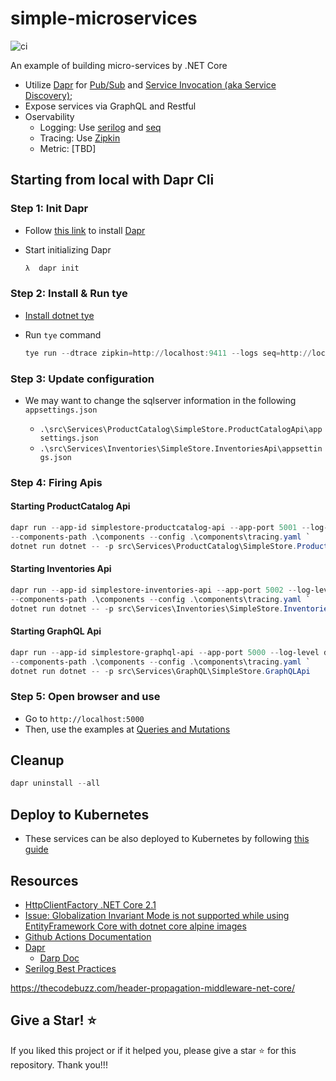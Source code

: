 # simple-microservices

![ci](https://github.com/kimcu-on-thenet/simple-microservices/workflows/ci-simple-microservices/badge.svg)

An example of building micro-services by .NET Core

- Utilize [Dapr](https://github.com/dapr/dapr) for [Pub/Sub](https://github.com/dapr/docs/blob/master/concepts/publish-subscribe-messaging/README.md) and [Service Invocation (aka Service Discovery)](https://github.com/dapr/docs/blob/master/concepts/service-invocation/README.md); 
- Expose services via GraphQL and Restful
- Oservability
    - Logging: Use [serilog](https://serilog.net/) and [seq](https://datalust.co/seq)
    - Tracing: Use [Zipkin](https://zipkin.io/) 
    - Metric: [TBD]

## Starting from local with Dapr Cli

### Step 1: Init Dapr

- Follow [this link](https://github.com/dapr/docs/blob/master/getting-started/environment-setup.md#installing-dapr-cli) to install [Dapr](https://dapr.io/)
- Start initializing Dapr

    ```powershell
    λ  dapr init
    ```

### Step 2: Install & Run tye

- [Install dotnet tye](https://github.com/dotnet/tye/blob/master/docs/getting_started.md)
- Run `tye` command

    ```powershell
    tye run --dtrace zipkin=http://localhost:9411 --logs seq=http://localhost:5340
    ```

### Step 3: Update configuration

- We may want to change the sqlserver information in the following `appsettings.json`

    - `.\src\Services\ProductCatalog\SimpleStore.ProductCatalogApi\appsettings.json`
    - `.\src\Services\Inventories\SimpleStore.InventoriesApi\appsettings.json`

### Step 4: Firing Apis

#### Starting ProductCatalog Api

```powershell
dapr run --app-id simplestore-productcatalog-api --app-port 5001 --log-level debug `
--components-path .\components --config .\components\tracing.yaml `
dotnet run dotnet -- -p src\Services\ProductCatalog\SimpleStore.ProductCatalogApi
```

#### Starting Inventories Api

```powershell
dapr run --app-id simplestore-inventories-api --app-port 5002 --log-level debug `
--components-path .\components --config .\components\tracing.yaml `
dotnet run dotnet -- -p src\Services\Inventories\SimpleStore.InventoriesApi
```

#### Starting GraphQL Api

```powershell
dapr run --app-id simplestore-graphql-api --app-port 5000 --log-level debug `
--components-path .\components --config .\components\tracing.yaml `
dotnet run dotnet -- -p src\Services\GraphQL\SimpleStore.GraphQLApi
```

### Step 5: Open browser and use

- Go to `http://localhost:5000`
- Then, use the examples at [Queries and Mutations](QueriesAndMutations.md)

## Cleanup

```powershell
dapr uninstall --all
```

## Deploy to Kubernetes

- These services can be also deployed to Kubernetes by following [this guide](Helm/README.md)

## Resources

- [HttpClientFactory .NET Core 2.1](https://danieldonbavand.com/httpclientfactory-net-core-2-1/)
- [Issue: Globalization Invariant Mode is not supported while using EntityFramework Core with dotnet core alpine images](https://github.com/dotnet/efcore/issues/18025)
- [Github Actions Documentation](https://help.github.com/en/actions)
- [Dapr](https://github.com/dapr/dapr)
    - [Darp Doc](https://github.com/dapr/docs)
- [Serilog Best Practices](https://benfoster.io/blog/serilog-best-practices/)

https://thecodebuzz.com/header-propagation-middleware-net-core/

## Give a Star! :star:

If you liked this project or if it helped you, please give a star :star: for this repository. Thank you!!!